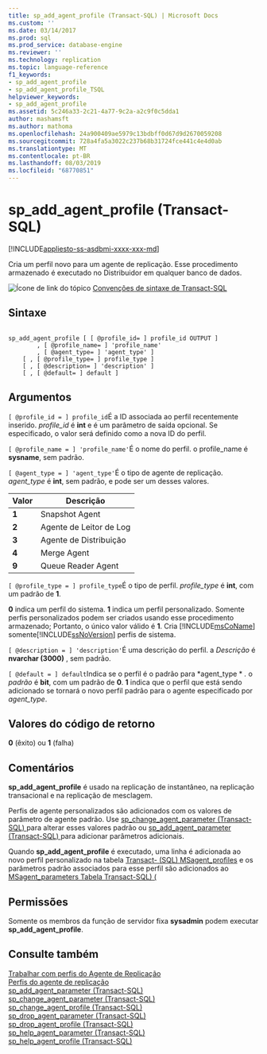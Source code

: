 ```yaml
---
title: sp_add_agent_profile (Transact-SQL) | Microsoft Docs
ms.custom: ''
ms.date: 03/14/2017
ms.prod: sql
ms.prod_service: database-engine
ms.reviewer: ''
ms.technology: replication
ms.topic: language-reference
f1_keywords:
- sp_add_agent_profile
- sp_add_agent_profile_TSQL
helpviewer_keywords:
- sp_add_agent_profile
ms.assetid: 5c246a33-2c21-4a77-9c2a-a2c9f0c5dda1
author: mashamsft
ms.author: mathoma
ms.openlocfilehash: 24a900409ae5979c13bdbff0d67d9d2670059208
ms.sourcegitcommit: 728a4fa5a3022c237b68b31724fce441c4e4d0ab
ms.translationtype: MT
ms.contentlocale: pt-BR
ms.lasthandoff: 08/03/2019
ms.locfileid: "68770851"
---
```

# <a name="sp_add_agent_profile-transact-sql"></a>sp_add_agent_profile (Transact-SQL)
[!INCLUDE[appliesto-ss-asdbmi-xxxx-xxx-md](../../includes/appliesto-ss-asdbmi-xxxx-xxx-md.md)]

  Cria um perfil novo para um agente de replicação. Esse procedimento armazenado é executado no Distribuidor em qualquer banco de dados.  
  
 ![Ícone de link do tópico](../../database-engine/configure-windows/media/topic-link.gif "Ícone de link do tópico") [Convenções de sintaxe de Transact-SQL](../../t-sql/language-elements/transact-sql-syntax-conventions-transact-sql.md)  
  
## <a name="syntax"></a>Sintaxe  
  
```  
  
sp_add_agent_profile [ [ @profile_id= ] profile_id OUTPUT ]  
        , [ @profile_name= ] 'profile_name'   
        , [ @agent_type= ] 'agent_type' ]   
    [ , [ @profile_type= ] profile_type ]  
    [ , [ @description= ] 'description' ]  
    [ , [ @default= ] default ]  
```  
  
## <a name="arguments"></a>Argumentos  
`[ @profile_id = ] profile_id`É a ID associada ao perfil recentemente inserido. *profile_id* é **int** e é um parâmetro de saída opcional. Se especificado, o valor será definido como a nova ID do perfil.  
  
`[ @profile_name = ] 'profile_name'`É o nome do perfil. o profile_name é **sysname**, sem padrão.  
  
`[ @agent_type = ] 'agent_type'`É o tipo de agente de replicação. *agent_type* é **int**, sem padrão, e pode ser um desses valores.  
  
|Valor|Descrição|  
|-----------|-----------------|  
|**1**|Snapshot Agent|  
|**2**|Agente de Leitor de Log|  
|**3**|Agente de Distribuição|  
|**4**|Merge Agent|  
|**9**|Queue Reader Agent|  
  
`[ @profile_type = ] profile_type`É o tipo de perfil. *profile_type* é **int**, com um padrão de **1**.  
  
 **0** indica um perfil do sistema. **1** indica um perfil personalizado. Somente perfis personalizados podem ser criados usando esse procedimento armazenado; Portanto, o único valor válido é **1**. Cria [!INCLUDE[msCoName](../../includes/msconame-md.md)] somente[!INCLUDE[ssNoVersion](../../includes/ssnoversion-md.md)] perfis de sistema.  
  
`[ @description = ] 'description'`É uma descrição do perfil. a *Descrição* é **nvarchar (3000)** , sem padrão.  
  
`[ @default = ] default`Indica se o perfil é o padrão para *agent_type * *.* o *padrão* é **bit**, com um padrão de **0**. **1** indica que o perfil que está sendo adicionado se tornará o novo perfil padrão para o agente especificado por *agent_type*.  
  
## <a name="return-code-values"></a>Valores do código de retorno  
 **0** (êxito) ou **1** (falha)  
  
## <a name="remarks"></a>Comentários  
 **sp_add_agent_profile** é usado na replicação de instantâneo, na replicação transacional e na replicação de mesclagem.  
  
 Perfis de agente personalizados são adicionados com os valores de parâmetro de agente padrão. Use [sp_change_agent_parameter &#40;Transact-SQL&#41; ](../../relational-databases/system-stored-procedures/sp-change-agent-parameter-transact-sql.md) para alterar esses valores padrão ou [sp_add_agent_parameter &#40;Transact-SQL&#41; ](../../relational-databases/system-stored-procedures/sp-add-agent-parameter-transact-sql.md) para adicionar parâmetros adicionais.  
  
 Quando **sp_add_agent_profile** é executado, uma linha é adicionada ao novo perfil personalizado na tabela [Transact- &#40;SQL&#41; MSagent_profiles](../../relational-databases/system-tables/msagent-profiles-transact-sql.md) e os parâmetros padrão associados para esse perfil são adicionados ao [MSagent_parameters Tabela Transact-SQL&#41; &#40;](../../relational-databases/system-tables/msagent-parameters-transact-sql.md)  
  
## <a name="permissions"></a>Permissões  
 Somente os membros da função de servidor fixa **sysadmin** podem executar **sp_add_agent_profile**.  
  
## <a name="see-also"></a>Consulte também  
 [Trabalhar com perfis do Agente de Replicação](../../relational-databases/replication/agents/work-with-replication-agent-profiles.md)   
 [Perfis do agente de replicação](../../relational-databases/replication/agents/replication-agent-profiles.md)   
 [sp_add_agent_parameter &#40;Transact-SQL&#41;](../../relational-databases/system-stored-procedures/sp-add-agent-parameter-transact-sql.md)   
 [sp_change_agent_parameter &#40;Transact-SQL&#41;](../../relational-databases/system-stored-procedures/sp-change-agent-parameter-transact-sql.md)   
 [sp_change_agent_profile &#40;Transact-SQL&#41;](../../relational-databases/system-stored-procedures/sp-change-agent-profile-transact-sql.md)   
 [sp_drop_agent_parameter &#40;Transact-SQL&#41;](../../relational-databases/system-stored-procedures/sp-drop-agent-parameter-transact-sql.md)   
 [sp_drop_agent_profile &#40;Transact-SQL&#41;](../../relational-databases/system-stored-procedures/sp-drop-agent-profile-transact-sql.md)   
 [sp_help_agent_parameter &#40;Transact-SQL&#41;](../../relational-databases/system-stored-procedures/sp-help-agent-parameter-transact-sql.md)   
 [sp_help_agent_profile &#40;Transact-SQL&#41;](../../relational-databases/system-stored-procedures/sp-help-agent-profile-transact-sql.md)  
  
  
